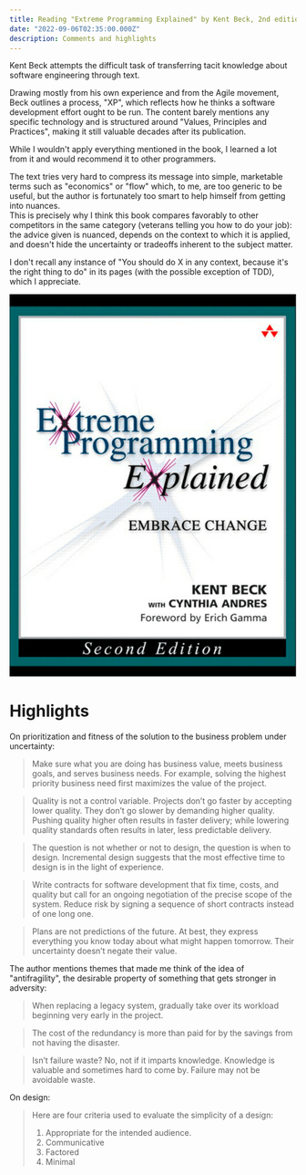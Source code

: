 ```yaml
---
title: Reading "Extreme Programming Explained" by Kent Beck, 2nd edition, 2005
date: "2022-09-06T02:35:00.000Z"
description: Comments and highlights
---
```


Kent Beck attempts the difficult task of transferring tacit knowledge about software engineering through text.  

Drawing mostly from his own experience and from the Agile movement, Beck outlines a process, "XP", which reflects how he thinks a software development effort ought to be run. The content barely mentions any specific technology and is structured around "Values, Principles and Practices", making it still valuable decades after its publication.  

While I wouldn't apply everything mentioned in the book, I learned a lot from it and would recommend it to other programmers.

The text tries very hard to compress its message into simple, marketable terms such as "economics" or "flow" which, to me, are too generic to be useful, but the author is fortunately too smart to help himself from getting into nuances.  
This is precisely why I think this book compares favorably to other competitors in the same category (veterans telling you how to do your job): the advice given is nuanced, depends on the context to which it is applied, and doesn't hide the uncertainty or tradeoffs inherent to the subject matter.

I don't recall any instance of "You should do X in any context, because it's the right thing to do" in its pages (with the possible exception of TDD), which I appreciate.

![Cover](cover.png "Extreme programming Explained by Kent Beck with Cynthia Andres, 2nd Edition")

# Highlights

On prioritization and fitness of the solution to the business problem under uncertainty:

> Make sure what you are doing has business value, meets business goals, and serves business needs. For example, solving the highest priority business need first maximizes the value of the project.

> Quality is not a control variable. Projects don’t go faster by accepting lower quality. They don’t go slower by demanding higher quality. Pushing quality higher often results in faster delivery; while lowering quality standards often results in later, less predictable delivery.

> The question is not whether or not to design, the question is when to design. Incremental design suggests that the most effective time to design is in the light of experience.

> Write contracts for software development that fix time, costs, and quality but call for an ongoing negotiation of the precise scope of the system. Reduce risk by signing a sequence of short contracts instead of one long one.

> Plans are not predictions of the future. At best, they express everything you know today about what might happen tomorrow. Their uncertainty doesn’t negate their value.

The author mentions themes that made me think of the idea of "antifragility", the desirable property of something that gets stronger in adversity:

> When replacing a legacy system, gradually take over its workload beginning very early in the project.

> The cost of the redundancy is more than paid for by the savings from not having the disaster.

> Isn’t failure waste? No, not if it imparts knowledge. Knowledge is valuable and sometimes hard to come by. Failure may not be avoidable waste.

On design:

> Here are four criteria used to evaluate the simplicity of a design:   
> 1. Appropriate for the intended audience.
> 2. Communicative
> 3. Factored
> 4. Minimal


